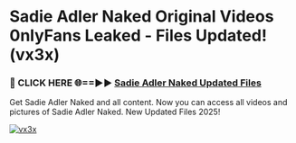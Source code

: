 # Sadie Adler Naked Original Videos 0nlyFans Leaked - Files Updated! (vx3x)

<h3>🔴 CLICK HERE 🌐==►► <a href="https://tinyurl.com/up5wt9bj" rel="nofollow">Sadie Adler Naked Updated Files</a></h3>

Get Sadie Adler Naked and all content. Now you can access all videos and pictures of Sadie Adler Naked. New Updated Files 2025!

[![vx3x](https://i.imgur.com/ABiUzMV.gif)](https://tinyurl.com/up5wt9bj)
